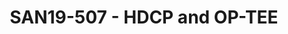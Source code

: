---
youtube_video_url: https://www.youtube.com/watch?v=7N6MwNotHv0
amazon_s3_presentation_url: https://static.linaro.org/connect/san19/presentations/san19-507.pdf
amazon_s3_video_url: https://static.linaro.org/connect/san19/videos/san19-507.mp4
categories:
- san19
description: This session will present the various aspects of providing a secure architecture
  design on OP-TEE to secure HDCP management, in the context of Widevine L1 and PlayReady
  SL3000 compliancy.<br /> - TA and CA API to manage HDCP from TEE to REE<br /> -
  OEM HDCP API to drive HDCP hardware and control HDCP in OPTEE<br /> - Inter TA API
  , allowing Widevine TA and PlayReady TA to get HDCP status<br /> - i.MX 8Mfrom NXP
  will be use a reference platform<br /> <br />
image: /assets/images/featured-images/san19/SAN19-507.png
session_attendee_num: '26'
session_id: SAN19-507
session_room: Sunset IV (Session 2)
session_slot:
  end_time: '2019-09-27 09:25:00'
  start_time: '2019-09-27 09:00:00'
session_speakers:
- speaker_bio: N/A
  speaker_company: NXP
  speaker_image: /assets/images/speakers/san19/cyrille-fleury.jpg
  speaker_location: ''
  speaker_name: cyrille fleury
  speaker_position: Multimedia and IOT architect
  speaker_url: ''
  speaker_username: cyrille.fleury
session_track: ''
tag: session
tags:
- Open Source Development
- ' Android'
title: SAN19-507 - HDCP and OP-TEE
---